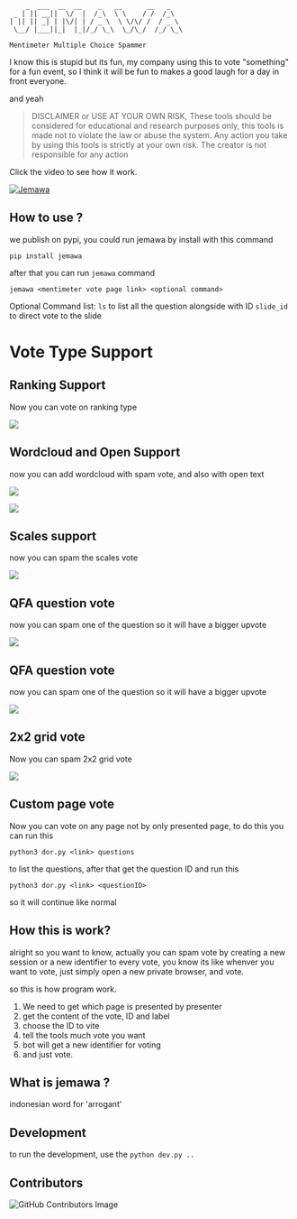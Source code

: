 ```
    _  ___  __  __    _   __      __   _
 _ | || __||  \/  |  /_\  \ \    / /  /_\
| || || _| | |\/| | / _ \  \ \/\/ /  / _ \
 \__/ |___||_|  |_|/_/ \_\  \_/\_/  /_/ \_\

Mentimeter Multiple Choice Spammer
```

I know this is stupid but its fun, my company using this to vote "something" for a fun event, so I think it will be fun to makes a good laugh for a day in front everyone.

and yeah

> DISCLAIMER or USE AT YOUR OWN RISK, These tools should be considered for educational and research purposes only, this tools is made not to violate the law or abuse the system. Any action you take by using this tools is strictly at your own risk. The creator is not responsible for any action

Click the video to see how it work.

[![Jemawa](https://img.youtube.com/vi/sVb0bos-vkQ/0.jpg)](https://www.youtube.com/watch?v=sVb0bos-vkQ "JEMAWA the mentimeter multiple choice vote spammer")

## How to use ?

we publish on pypi, you could run jemawa by install with this command 
```
pip install jemawa
```

after that you can run `jemawa` command

```
jemawa <mentimeter vote page link> <optional command>
```

Optional Command list:
`ls` to list all the question alongside with ID
`slide_id` to direct vote to the slide

# Vote Type Support 
## Ranking Support

Now you can vote on ranking type

![](img/ranking-poc.png)

## Wordcloud and Open Support

now you can add wordcloud with spam vote, and also with open text

![](img/open-poc.png)

![](img/wordcloud-poc.png)

## Scales support

now you can spam the scales vote

![](img/scales-poc.png)

## QFA question vote

now you can spam one of the question so it will have a bigger upvote

![](img/qfa-poc.png)

## QFA question vote

now you can spam one of the question so it will have a bigger upvote

![](img/point-poc.png)

## 2x2 grid vote

Now you can spam 2x2 grid vote

![](img/2x2-grid-poc.png)

## Custom page vote

Now you can vote on any page not by only presented page, to do this you can run this

```
python3 dor.py <link> questions
```

to list the questions, after that get the question ID and run this

```
python3 dor.py <link> <questionID>
```

so it will continue like normal

## How this is work?

alright so you want to know, actually you can spam vote by creating a new session or a new identifier to every vote, you know its like whenver you want to vote, just simply open a new private browser, and vote.

so this is how program work.

1. We need to get which page is presented by presenter
2. get the content of the vote, ID and label
3. choose the ID to vite
4. tell the tools much vote you want
5. bot will get a new identifier for voting
6. and just vote.

## What is jemawa ?

indonesian word for 'arrogant'

## Development

to run the development, use the `python dev.py ..`

## Contributors

![GitHub Contributors Image](https://contrib.rocks/image?repo=k1m0ch1/jemawa-menti-choices-spammer)
